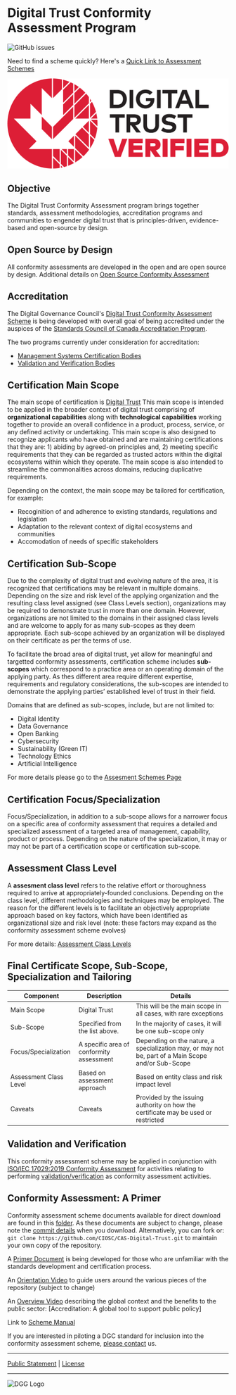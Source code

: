 # Digital Trust Conformity Assessment Program

![GitHub issues](https://img.shields.io/github/issues/dgc-cgn/CAS-Digital-Trust)

Need to find a scheme quickly? Here's a [Quick Link to Assessment Schemes](./scheme/profiles/profiles-overview.md)

![DGG Digital Trust Verified](./assets/dtv-logos/DTV_EN_Pos.png)

## Objective

The Digital Trust Conformity Assessment program brings together standards, assessment methodologies, accreditation programs and communities to engender digital trust that is principles-driven, evidence-based and open-source by design.

## Open Source by Design

All conformity assessments are developed in the open and are open source by design. Additional details on [Open Source Conformity Assessment](./scheme/open-source-conformity-assessment.md)

## Accreditation

The Digital Governance Council's [Digital Trust Conformity Assessment Scheme](./scheme/profiles/digital-trust-main-scope.md) is being developed with overall goal of being accredited under the auspices of the [Standards Council of Canada Accreditation Program](https://www.scc.ca/en/accreditation/get-accredited).

The two programs currently under consideration for accreditation:

* [Management Systems Certification Bodies](https://www.scc.ca/en/accreditation/programs/management-systems)
* [Validation and Verification Bodies](https://www.scc.ca/en/accreditation/programs/greenhouse-gas)

## Certification Main Scope

The main scope of certification is [Digital Trust](./scheme/profiles/digital-trust-main-scope.md) This main scope is intended to be applied in the broader context of digital trust comprising of **organizational capabilities** along with **technological capabilities** working together to provide an overall confidence in a product, process, service, or any defined activity or undertaking. This main scope is also designed to recognize applicants who have obtained and are maintaining certifications that they are: 1) abiding by agreed-on principles and, 2) meeting specific requirements that they can be regarded as trusted actors within the digital ecosystems within which they operate. The main scope is also intended to streamline the commonalities across domains, reducing duplicative requirements.

Depending on the context, the main scope may be tailored for certification, for example:

* Recoginition of and adherence to existing standards, regulations and legislation
* Adaptation to the relevant context of digital ecosystems and communities
* Accomodation of needs of specific stakeholders

## Certification Sub-Scope

Due to the complexity of digital trust and evolving nature of the area, it is recognized that certifications may be relevant in multiple domains. Depending on the size and risk level of the applying organization and the resulting class level assigned (see Class Levels section), organizations may be required to demonstrate trust in more than one domain. However, organizations are not limited to the domains in their assigned class levels and are welcome to apply for as many sub-scopes as they deem appropriate. Each sub-scope achieved by an organization will be displayed on their certificate as per the terms of use.

To facilitate the broad area of digital trust, yet allow for meaningful and targetted conformity assessments, certification scheme includes **sub-scopes** which correspond to a practice area or an operating domain of the applying party. As thes different area require different expertise, requirements and regulatory considerations, the sub-scopes are intended to demonstrate the applying parties’ established level of trust in their field.

Domains that are defined as sub-scopes, include, but are not limited to:

* Digital Identity  
* Data Governance
* Open Banking
* Cybersecurity
* Sustainability (Green IT)
* Technology Ethics
* Artificial Intelligence

For more details please go to the [Assesment Schemes Page](./scheme/profiles/profiles-overview.md)

## Certification Focus/Specialization

Focus/Specialization, in addition to a sub-scope allows for a narrower focus on a specific area of conformity assessment that requires a detailed and specialized assessment of a targeted area of management, capability, product or process. Depending on the nature of the specialization, it may or may not be part of a certification scope or certification sub-scope.

## Assessment Class Level

A **assesment class level** refers to the relative effort or thoroughness required to arrive at appropriately-founded conclusions. Depending on the class level, different methodologies and techniques may be employed. The reason for the different levels is to facilitate an objectively appropriate approach based on key factors, which have been identified as organizational size and risk level (note: these factors may expand as the conformity assessment scheme evolves)

For more details: [Assessment Class Levels](./scheme/profiles/assessment-class-level.md)

## Final Certificate Scope, Sub-Scope, Specialization and Tailoring

|Component|Description|Details|
|---|---|---|
|Main Scope|Digital Trust|This will be the main scope in all cases, with rare exceptions|
|Sub-Scope|Specified from the list above. |In the majority of cases, it will be one sub-scope only|
|Focus/Specialization|A specific area of conformity assessment|Depending on the nature, a specialization may, or may not be, part of a Main Scope and/or Sub-Scope|
|Assessment Class Level|Based on assessment approach|Based on entity class and risk impact level|
|Caveats|Caveats|Provided by the issuing authority on how the certificate may be used or restricted|

## Validation and Verification

This conformity assessment scheme may be applied in conjunction with [ISO/IEC 17029:2019 Conformity Assessment](https://www.iso.org/standard/29352.html) for activities relating to performing [validation/verification](./scheme/validation-verification.md) as conformity assessment activities.

## Conformity Assessment: A Primer

Conformity assessment scheme documents available for direct download are found in this [folder](scheme). As these documents are subject to change, please note the [commit details](https://github.com/CIOSC/CAS-TDI-Public/commits/main) when you download. Alternatively, you can fork or: `git clone https://github.com/CIOSC/CAS-Digital-Trust.git` to maintain your own copy of the repository.

A [Primer Document](./PRIMER.md) is being developed for those who are unfamiliar with the standards development and certification process.

An [Orientation Video](https://youtu.be/3aQmmFXJfW0) to guide users around the various pieces of the repository (subject to change)

An [Overview Video](https://youtu.be/4bbuKr3lweQ) describing the global context and the benefits to the public sector: [Accreditation: A global tool to support public policy]

Link to [Scheme Manual](./scheme/scheme-manual.md)

If you are interested in piloting a DGC standard for inclusion into the conformity assessment scheme, [please contact](https://ciostrategycouncil.com/contact/) us.  

***
[Public Statement](./public-information/README.md) | [License](./LICENSE.md)
***

![DGG Logo](./assets/dgc-logos/DGC_LOGOS_DGC_LOGO_2C.png)
